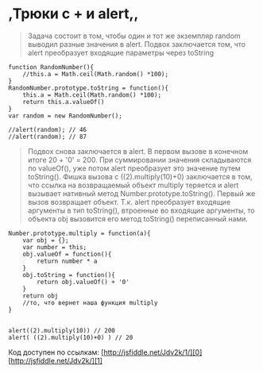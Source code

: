 # ,Трюки с + и alert,,

> Задача состоит в том, чтобы один и тот же экземпляр random выводил разные значения в alert. Подвох заключается том, что alert преобразует входящие параметры через toString
> 

    function RandomNumber(){
        //this.a = Math.ceil(Math.random() *100);
    }
    RandomNumber.prototype.toString = function(){
        this.a = Math.ceil(Math.random() *100);
        return this.a.valueOf()
    }
    var random = new RandomNumber();
    
    //alert(random); // 46
    //alert(random); // 87
    

> Подвох снова заключается в alert. В первом вызове в конечном итоге 20 + '0' = 200\. При суммировании значения складываются по valueOf(), уже потом alert преобразует это значение путем toString(). Фишка вызова с ((2).multiply(10)+0) заключается в том, что ссылка на возвращаемый объект multiply теряется и alert вызывает нативный метод Number.prototype.toString(). Первый же вызов возвращает объект. Т.к. alert преобразует входящие аргументы в тип toString(), втроенные во входящие аргументы, то объекта obj вызовится его метод toString() переписанный нами.
> 

    Number.prototype.multiply = function(a){
        var obj = {};
        var number = this;
        obj.valueOf = function(){
            return number * a 
        }
        obj.toString = function(){
            return obj.valueOf() + '0'
        }
        return obj
        //то, что вернет наша функция multiply
    }
    
    
    alert((2).multiply(10)) // 200
    alert( ((2).multiply(10)+0) ) // 20
    

Код доступен по ссылкам: [http://jsfiddle.net/Jdv2k/1/][0]
[http://jsfiddle.net/Jdv2k/][1]


[0]: http://jsfiddle.net/Jdv2k/1/
[1]: http://jsfiddle.net/Jdv2k/